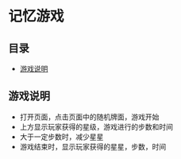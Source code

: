 # 记忆游戏

## 目录

* [游戏说明](#游戏说明)

## 游戏说明

- 打开页面，点击页面中的随机牌面，游戏开始
- 上方显示玩家获得的星级，游戏进行的步数和时间
- 大于一定步数时，减少星星
- 游戏结束时，显示玩家获得的星星，步数，时间
